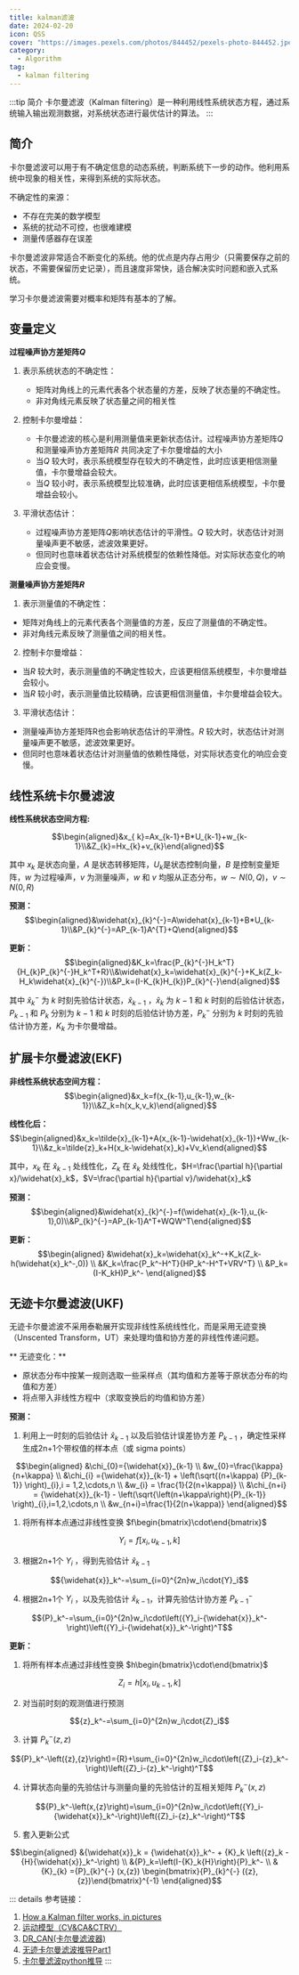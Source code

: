 ```yaml
---
title: kalman滤波
date: 2024-02-20
icon: QSS
cover: "https://images.pexels.com/photos/844452/pexels-photo-844452.jpeg?auto=compress&cs=tinysrgb&w=1260&h=750&dpr=1"
category: 
  - Algorithm
tag:
  - kalman filtering
---
```


:::tip 简介
卡尔曼滤波（Kalman filtering）是一种利用线性系统状态方程，通过系统输入输出观测数据，对系统状态进行最优估计的算法。
:::

## 简介
卡尔曼滤波可以用于有不确定信息的动态系统，判断系统下一步的动作。他利用系统中现象的相关性，来得到系统的实际状态。

不确定性的来源：

- 不存在完美的数学模型
- 系统的扰动不可控，也很难建模
- 测量传感器存在误差

卡尔曼滤波非常适合不断变化的系统。他的优点是内存占用少（只需要保存之前的状态，不需要保留历史记录），而且速度非常快，适合解决实时问题和嵌入式系统。

学习卡尔曼滤波需要对概率和矩阵有基本的了解。

## 变量定义

**过程噪声协方差矩阵$Q$**

1. 表示系统状态的不确定性：

   - 矩阵对角线上的元素代表各个状态量的方差，反映了状态量的不确定性。
   - 非对角线元素反映了状态量之间的相关性
  
2. 控制卡尔曼增益：

   - 卡尔曼滤波的核心是利用测量值来更新状态估计。过程噪声协方差矩阵$Q$ 和测量噪声协方差矩阵$R$ 共同决定了卡尔曼增益的大小
   - 当$Q$ 较大时，表示系统模型存在较大的不确定性，此时应该更相信测量值，卡尔曼增益会较大。
   - 当$Q$ 较小时，表示系统模型比较准确，此时应该更相信系统模型，卡尔曼增益会较小。

3. 平滑状态估计：

   -  过程噪声协方差矩阵$Q$影响状态估计的平滑性。$Q$ 较大时，状态估计对测量噪声更不敏感，滤波效果更好。
   -  但同时也意味着状态估计对系统模型的依赖性降低。对实际状态变化的响应会变慢。

**测量噪声协方差矩阵$R$**

1. 表示测量值的不确定性：

  - 矩阵对角线上的元素代表各个测量值的方差，反应了测量值的不确定性。
  - 非对角线元素反映了测量值之间的相关性。

2. 控制卡尔曼增益：

  - 当$R$ 较大时，表示测量值的不确定性较大，应该更相信系统模型，卡尔曼增益会较小。
  - 当$R$ 较小时，表示测量值比较精确，应该更相信测量值，卡尔曼增益会较大。

3. 平滑状态估计：

  - 测量噪声协方差矩阵R也会影响状态估计的平滑性。$R$ 较大时，状态估计对测量噪声更不敏感，滤波效果更好。
  - 但同时也意味着状态估计对测量值的依赖性降低，对实际状态变化的响应会变慢。

## 线性系统卡尔曼滤波

**线性系统状态空间方程:**

$$\begin{aligned}&x_{ k}=Ax_{k-1}+B*U_{k-1}+w_{k-1}\\&Z_{k}=Hx_{k}+v_{k}\end{aligned}$$

其中 $x_k$ 是状态向量，$A$ 是状态转移矩阵，$U_k$是状态控制向量，$B$ 是控制变量矩阵，$w$ 为过程噪声，$v$ 为测量噪声，$w$ 和 $v$ 均服从正态分布，$w\sim N(0,Q)$，$v\sim N(0,R)$ 

**预测：**
$$\begin{aligned}&\widehat{x}_{k}^{-}=A\widehat{x}_{k-1}+B*U_{k-1}\\&P_{k}^{-}=AP_{k-1}A^{T}+Q\end{aligned}$$

**更新：**
$$\begin{aligned}&K_k=\frac{P_{k}^{-}H_k^T}{H_{k}P_{k}^{-}H_k^T+R}\\&\widehat{x}_k=\widehat{x}_{k}^{-}+K_k(Z_k-H_k\widehat{x}_{k}^{-})\\&P_k=(I-K_{k}H_{k})P_{k}^{-}\end{aligned}$$

其中 $\widehat{x}_{k}^{-}$ 为 $k$ 时刻先验估计状态，$\widehat{x}_{k-1}$ ，$\widehat{x}_{k}$ 为 $k-1$ 和 $k$ 时刻的后验估计状态，$P_{k-1}$ 和 $P_{k}$ 分别为 $k-1$ 和 $k$ 时刻的后验估计协方差，$P_{k}^{-}$ 分别为 $k$ 时刻的先验估计协方差，$K_{k}$ 为卡尔曼增益。

## 扩展卡尔曼滤波(EKF)

**非线性系统状态空间方程：**
$$\begin{aligned}&x_k=f(x_{k-1},u_{k-1},w_{k-1})\\&Z_k=h(x_k,v_k)\end{aligned}$$

**线性化后：**
$$\begin{aligned}&x_k=\tilde{x}_{k-1}+A(x_{k-1}-\widehat{x}_{k-1})+Ww_{k-1}\\&z_k=\tilde{z}_k+H(x_k-\widehat{x}_k)+Vv_k\end{aligned}$$

其中，$x_k$ 在 $\widehat{x}_{k-1}$ 处线性化，$Z_k$ 在 $\widehat{x}_{k}$ 处线性化，$H=\frac{\partial h}{\partial x}/\widehat{x}_k$，$V=\frac{\partial h}{\partial v}/\widehat{x}_k$

**预测：**
$$\begin{aligned}&\widehat{x}_{k}^{-}=f(\widehat{x}_{k-1},u_{k-1},0)\\&P_{k}^{-}=AP_{k-1}A^T+WQW^T\end{aligned}$$

**更新：**
$$\begin{aligned}
&\widehat{x}_k=\widehat{x}_k^-+K_k(Z_k-h(\widehat{x}_k^-,0)) \\
&K_k=\frac{P_k^-H^T}{HP_k^-H^T+VRV^T} \\
&P_k=(I-K_kH)P_k^-
\end{aligned}$$

## 无迹卡尔曼滤波(UKF)

 无迹卡尔曼滤波不采用泰勒展开实现非线性系统线性化，而是采用无迹变换（Unscented Transform，UT）来处理均值和协方差的非线性传递问题。

** 无迹变化：**

- 原状态分布中按某一规则选取一些采样点（其均值和方差等于原状态分布的均值和方差）
- 将点带入非线性方程中（求取变换后的均值和协方差）

**预测：**

1. 利用上一时刻的后验估计 $\widehat{x}_{k-1}$ 以及后验估计误差协方差 ${P}_{k-1}$ ，确定性采样生成2n+1个带权值的样本点（或 sigma points）

$$\begin{aligned}
&\chi_{0}={\widehat{x}}_{k-1} \\
&w_{0}=\frac{\kappa}{n+\kappa} \\
&\chi_{i} ={\widehat{x}}_{k-1} + \left(\sqrt{(n+\kappa) {P}_{k-1}} \right)_{i},i = 1,2,\cdots,n \\
&w_{i} = \frac{1}{2(n+\kappa)} \\
&\chi_{n+i} = {\widehat{x}}_{k-1} - \left(\sqrt{\left(n+\kappa\right){P}_{k-1}} \right)_{i},i=1,2,\cdots,n \\
&w_{n+i}=\frac{1}{2(n+\kappa)}
\end{aligned}$$

1. 将所有样本点通过非线性变换 $f\begin{bmatrix}\cdot\end{bmatrix}$

$${Y}_i=f\left[x_i,{u}_{k-1},k\right]$$

3. 根据2n+1个 $Y_i$ ，得到先验估计 ${\widehat{x}}_{k-1}$

$${\widehat{x}}_k^-=\sum_{i=0}^{2n}w_i\cdot{Y}_i$$

4. 根据2n+1个 $Y_i$ ，以及先验估计 ${\widehat{x}}_{k-1}$，计算先验估计协方差 ${P}_{k-1}^-$

$${P}_k^-=\sum_{i=0}^{2n}w_i\cdot\left({Y}_i-{\widehat{x}}_k^-\right)\left({Y}_i-{\widehat{x}}_k^-\right)^T$$

**更新：**

1. 将所有样本点通过非线性变换 $h\begin{bmatrix}\cdot\end{bmatrix}$

$${Z}_i=h\left[x_i,{u}_{k-1},k\right]$$

2. 对当前时刻的观测值进行预测

$${z}_k^-=\sum_{i=0}^{2n}w_i\cdot{Z}_i$$

3. 计算 ${P}_k^-\left({z},{z}\right)$

$${P}_k^-\left({z},{z}\right)={R}+\sum_{i=0}^{2n}w_i\cdot\left({Z}_i-{z}_k^-\right)\left({Z}_i-{z}_k^-\right)^T$$

4. 计算状态向量的先验估计与测量向量的先验估计的互相关矩阵 ${P}_k^-\left(x,{z}\right)$

$${P}_k^-\left(x,{z}\right)=\sum_{i=0}^{2n}w_i\cdot\left({Y}_i-{\widehat{x}}_k^-\right)\left({Z}_i-{z}_k^-\right)^T$$

5. 套入更新公式

$$\begin{aligned}
&{\widehat{x}}_k = {\widehat{x}}_k^- + {K}_k \left({z}_k - {H}{\widehat{x}}_k^-\right) \\
&{P}_k=\left(I-{K}_k{H}\right){P}_k^- \\
&{K}_{k} ={P}_{k}^{-} (x,{z}) \begin{bmatrix}{P}_{k}^{-} ({z},{z})\end{bmatrix}^{-1}
\end{aligned}$$

::: details 参考链接：  
1. [How a Kalman filter works, in pictures](https://www.bzarg.com/p/how-a-kalman-filter-works-in-pictures/)
2. [运动模型（CV&CA&CTRV）](https://blog.csdn.net/ouok000/article/details/125999213)
3. [DR_CAN(卡尔曼滤波器)](https://www.bilibili.com/video/BV1ez4y1X7eR/?spm_id_from=333.999.0.0&vd_source=2d40d7c7101925535ea5fadd4c60f031)
4. [无迹卡尔曼滤波推导Part1](https://blog.csdn.net/heqiunong/article/details/127082510)
5. [卡尔曼滤波python推导](https://github.com/rlabbe/Kalman-and-Bayesian-Filters-in-Python)
:::